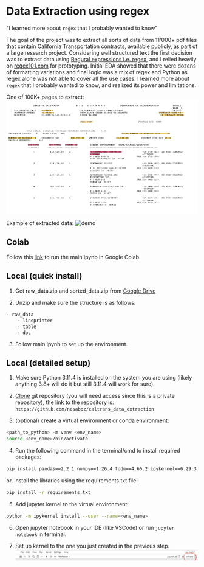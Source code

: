 # Data Extraction using regex
"I learned more about `regex` that I probably wanted to know"

The goal of the project was to extract all sorts of data from 11'000+ pdf files that contain California Transportation contracts, available publicly, as part of a large research project. Considering well structured text the first decision was to extract data using [Regural expressions i.e. regex](https://en.wikipedia.org/wiki/Regular_expression), 
and I relied heavily on [regex101.com](https://regex101.com) for prototyping. Initial EDA showed that there were dozens of formatting variations and final logic was a mix of regex and Python as regex alone was not able to cover
all the use cases. I learned more about `regex` that I probably wanted to know, and realized its power and limitations.

One of 100K+ pages to extract:
![sample contract snapshot](assets/sample.png)

Example of extracted data:
![demo](demo.gif)

## Colab

Follow this <a href="https://colab.research.google.com/github/nesaboz/caltrans_data_extraction/blob/main/main.ipynb" target="_blank">link</a> to run the main.ipynb in Google Colab.

## Local (quick install)

1) Get raw_data.zip and sorted_data.zip from [Google Drive](https://drive.google.com/file/d/1y-ufhK56J3h994I5HKiarcFzbCkB6h_h/view?usp=share_link)

2) Unzip and make sure the structure is as follows:
```text
- raw_data
    - lineprinter
    - table
    - doc
```
3) Follow main.ipynb to set up the environment.

## Local (detailed setup)

1) Make sure Python 3.11.4 is installed on the system you are using (likely anything 3.8+ will do it but still 3.11.4 will work for sure).

2) [Clone](https://docs.github.com/en/repositories/creating-and-managing-repositories/cloning-a-repository) git repository (you will need access since this is a private repository), the link to the repository is:
`https://github.com/nesaboz/caltrans_data_extraction`

3) (optional) create a virtual environment or conda environment:
```bash
<path_to_python> -m venv <env_name>
source <env_name>/bin/activate
```

4) Run the following command in the terminal/cmd to install required packages:
```bash
pip install pandas==2.2.1 numpy==1.26.4 tqdm==4.66.2 ipykernel==6.29.3 notebook==7.1.1 openpyxl==3.1.2 pytest==8.1.1 pyperclip==1.8.2
```
or, install the libraries using the requirements.txt file:
```bash
pip install -r requirements.txt
```

5) Add jupyter kernel to the virtual environment:
```bash 
python -m ipykernel install --user --name=<env_name>
```

6) Open jupyter notebook in your IDE (like VSCode) or run `jupyter notebook` in terminal.

7) Set up kernel to the one you just created in the previous step.
![](assets/kernel.jpg)

